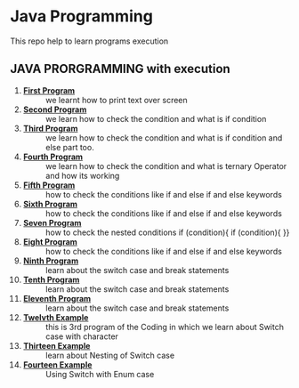 <HTML>
	<head>
	<link rel="stylesheet" href="https://stackpath.bootstrapcdn.com/bootstrap/4.5.2/css/bootstrap.min.css" 	integrity="sha384-JcKb8q3iqJ61gNV9KGb8thSsNjpSL0n8PARn9HuZOnIxN0hoP+VmmDGMN5t9UJ0Z" crossorigin="anonymous"/>
	</head>
	<body>
		<h1>Java Programming</h1>
		<p> This repo help to learn programs execution</p>
		<h2> JAVA PRORGRAMMING with execution </h2>
		<ol>
		<dl>
			<li><dt>
				 <b> <a href="./src/org/deep/core/HelloWorld.java">First Program</a></b>				  
		   </dt>
		   <dd>we learnt how to print text over screen</dd>
		   </li>
		   	<li><dt>
				 <b><a href="./src/org/deep/core/IfExample.java">Second Program</a></b>				  
		   </dt>
			   <dd>we learn how to check the condition and what is if condition</dd>
		   </li>
		      	<li><dt>
				 <b><a href="./src/org/deep/core/IfElseExample.java">Third Program</a></b>				  
		   </dt>
			   <dd>we learn how to check the condition and what is if condition and else part too.</dd>
		   </li>
		   	<li><dt>
				 <b><a href="./src/org/deep/core/IfElseTernaryExample.java">Fourth Program</a></b>				  
		   </dt>
			   <dd>we learn how to check the condition and what is ternary Operator and how its working</dd>
		   </li>
		   <li><dt>
				 <b><a href="./src/org/deep/core/LeapYearExample.java">Fifth Program</a></b>				  
		   </dt>
			   <dd>how to check the conditions like if and else if and else keywords </dd>
		   </li>
		    	<li><dt>
				 <b><a href="./src/org/deep/core/IfElseIfExample.java">Sixth Program</a></b>				  
		   </dt>
			   <dd>how to check the conditions like if and else if and else keywords </dd>
		   </li>
		    	<li><dt>
				 <b><a href="./src/org/deep/core/JavaNestedIfExample.java">Seven Program</a></b>				  
		   </dt>
			   <dd>how to check the nested conditions if (condition){ if (condition){
			   }} </dd>
		   </li>
		    	<li><dt>
				 <b><a href="./src/org/deep/core/IfElseIfExample2.java">Eight Program</a></b>				  
		   </dt>
			   <dd>how to check the conditions like if and else if and else keywords </dd>
		   </li>
		   	<li><dt>
				 <b><a href="./src/org/deep/core/SwitchCaseBreakExample.java">Ninth Program</a></b>				  
		   </dt>
			   <dd>learn about the switch case and break statements </dd>
		   </li>
		     	<li><dt>
				 <b><a href="./src/org/deep/core/SwitchCaseBreakExample.java">Tenth Program</a></b>				  
		   </dt>
			   <dd>learn about the switch case and break statements </dd>
		   </li>
		    	<li><dt>
				 <b><a href="./src/org/deep/core/SwitchMonthExample.java">Eleventh Program</a></b>				  
		   </dt>
			   <dd>learn about the switch case and break statements </dd>
		   </li>
<li> <dt><b><a href="./src/org/deep/core/SwitchVowelExample.java">Twelvth Example</a></b><dt>
<dd> this is 3rd program of the Coding in which we learn about Switch case with character</dt>
</li>
<li><dt><b><a href="./src/org/deep/core/NestedSwitchCaseExample.java">Thirteen Example</a></b></dt>
<dd> learn about Nesting of Switch case</dd>
</li>
<li><dt><b><a href="./src/org/deep/core/JavaSwitchEnumExample.java">Fourteen Example </a></b></dt>
<dd> Using Switch with Enum case</dd>
</li>
		</dl>
		</ol>
	</body>
</html>
